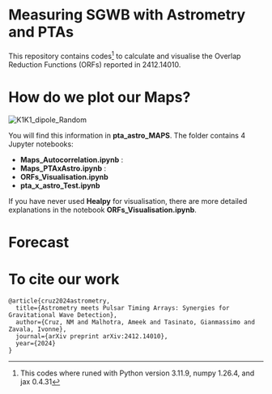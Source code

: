 # Measuring SGWB with Astrometry and PTAs

This repository contains codes[^1] to calculate and visualise the Overlap Reduction Functions (ORFs) reported in 2412.14010.

# How do we plot our Maps?

![K1K1_dipole_Random](https://github.com/user-attachments/assets/57a52a54-28e9-47e0-92a4-619edd5c1c58)

You will find this information in **pta_astro_MAPS**. The folder contains 4 Jupyter notebooks:
- **Maps_Autocorrelation.ipynb** :
- **Maps_PTAxAstro.ipynb** :
- **ORFs_Visualisation.ipynb**
- **pta_x_astro_Test.ipynb**


If you have never used **Healpy** for visualisation, there are more detailed explanations in the notebook **ORFs_Visualisation.ipynb**.

# Forecast 

[^1]: This codes where runed with Python version 3.11.9, numpy 1.26.4, and jax 0.4.31

# To cite our work
```
@article{cruz2024astrometry,
  title={Astrometry meets Pulsar Timing Arrays: Synergies for Gravitational Wave Detection},
  author={Cruz, NM and Malhotra, Ameek and Tasinato, Gianmassimo and Zavala, Ivonne},
  journal={arXiv preprint arXiv:2412.14010},
  year={2024}
}
```
